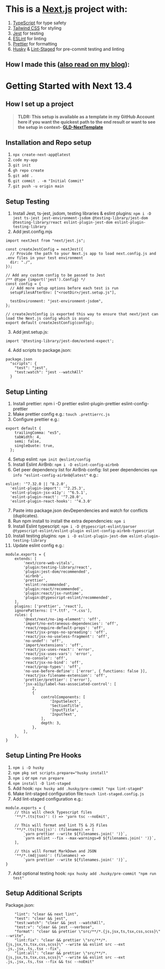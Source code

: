 # This is a [Next.js](https://nextjs.org/) project with:

1. [TypeScript](https://www.typescriptlang.org/docs/handbook/typescript-in-5-minutes.html) for type safety
2. [Tailwind CSS](https://tailwindcss.com/docs/installation) for styling
3. [Jest](https://jestjs.io/docs/getting-started) for testing
4. [ESLint](https://eslint.org/docs/latest/use/getting-started) for linting
5. [Prettier](https://prettier.io/docs/en/install.html) for formatting
6. [Husky](https://typicode.github.io/husky/getting-started.html) & [Lint-Staged](https://github.com/okonet/lint-staged) for pre-commit testing and linting

## How I made this ([also read on my blog](https://gld-dev-blog.vercel.app/blogpost/clky99brt0000mi0851uxf2dm)):

# Getting Started with Next 13.4

## How I set up a project

> #### TLDR: This setup is available as a template in my GitHub Account here if you want the quickest path to the end result or want to see the setup in context- [GLD-NextTemplate](https://github.com/GLD5000/GLD-NextTemplate)

## Installation and Repo setup

1. `npx create-next-app@latest`
2. `code my-app`
3. `git init`
4. `gh repo create`
5. `git add .`
6. `git commit . -m "Initial Commit"`
7. `git push -u origin main`

## Setup Testing

1. Install Jest, ts-jest, jsdom, testing libraries & eslint plugins: `npm i -D jest ts-jest jest-environment-jsdom @testing-library/jest-dom @testing-library/react eslint-plugin-jest-dom eslint-plugin-testing-library`
2. Add jest.config.mjs

```
import nextJest from "next/jest.js";

const createJestConfig = nextJest({
  // Provide the path to your Next.js app to load next.config.js and .env files in your test environment
  dir: "./",
});

// Add any custom config to be passed to Jest
/** @type {import('jest').Config} */
const config = {
  // Add more setup options before each test is run
  setupFilesAfterEnv: ["<rootDir>/jest.setup.js"],

  testEnvironment: "jest-environment-jsdom",
};

// createJestConfig is exported this way to ensure that next/jest can load the Next.js config which is async
export default createJestConfig(config);

```

3. Add jest.setup.js:

```
import '@testing-library/jest-dom/extend-expect';
```

4. Add scripts to package.json:

```
package.json
  "scripts": {
    "test": "jest",
    "test:watch": "jest --watchAll"
  }
```

## Setup Linting

1. Install prettier: npm i -D prettier eslint-plugin-prettier eslint-config-prettier
2. Make prettier config e.g.: `touch .prettierrc.js`
3. Configure prettier e.g.:

```
export default {
    trailingComma: "es5",
    tabWidth: 4,
    semi: false,
    singleQuote: true,
  };
```

4. Setup eslint: `npm init @eslint/config`
5. Install Eslint AirBnb: `npm i -D eslint-config-airbnb`
6. Get peer dependency list for AirBnb config: list peer dependencies `npm info "eslint-config-airbnb@latest"` e.g.:

```
eslint: '^7.32.0 || ^8.2.0',
  'eslint-plugin-import': '^2.25.3',
  'eslint-plugin-jsx-a11y': '^6.5.1',
  'eslint-plugin-react': '^7.28.0',
  'eslint-plugin-react-hooks': '^4.3.0'
```

7. Paste into package.json devDependencies and watch for conflicts (duplicates).
8. Run npm install to install the extra dependencies: `npm i`
9. Install Eslint typescript: `npm i -D @typescript-eslint/parser @typescript-eslint/eslint-plugin eslint-config-airbnb-typescript`
10. Install testing plugins: `npm i -D eslint-plugin-jest-dom eslint-plugin-testing-library`
11. Update eslint config e.g.:

```
module.exports = {
    extends: [
        'next/core-web-vitals',
        'plugin:testing-library/react',
        'plugin:jest-dom/recommended',
        'airbnb',
        'prettier',
        'eslint:recommended',
        'plugin:react/recommended',
        'plugin:react/jsx-runtime',
        'plugin:@typescript-eslint/recommended',
    ],
    plugins: ['prettier', 'react'],
    ignorePatterns: ['*.ttf', '*.css'],
    rules: {
        '@next/next/no-img-element': 'off',
        'import/no-extraneous-dependencies': 'off',
        'react/require-default-props': 'off',
        'react/jsx-props-no-spreading': 'off',
        'react/jsx-no-useless-fragment': 'off',
        'no-undef': 'off',
        'import/extensions': 'off',
        'react/jsx-uses-react': 'error',
        'react/jsx-uses-vars': 'error',
        'no-console': 'off',
        'react/jsx-no-bind': 'off',
        'react/prop-types': 'off',
        'no-use-before-define': ['error', { functions: false }],
        'react/jsx-filename-extension': 'off',
        'prettier/prettier': ['error'],
        'jsx-a11y/label-has-associated-control': [
            2,
            {
                controlComponents: [
                    'InputSelect',
                    'SectionTitle',
                    'InputTitle',
                    'InputText',
                ],
                depth: 3,
            },
        ],
    },
}

```

## Setup Linting Pre Hooks

1. `npm i -D husky`
2. `npm pkg set scripts.prepare="husky install"`
3. `npm i` or `npm run prepare`
4. `npm install -D lint-staged`
5. Add hook: `npx husky add .husky/pre-commit "npx lint-staged"`
6. Make lint-staged configuration file:`touch lint-staged.config.js`
7. Add lint-staged configuration e.g.:

```
module.exports = {
    // this will check Typescript files
    '**/*.(ts|tsx)': () => 'yarn tsc --noEmit',

    // This will format and lint TS & JS Files
    '**/*.(ts|tsx|js)': (filenames) => [
        `yarn prettier --write ${filenames.join(' ')}`,
        `yarn eslint --fix --max-warnings=0 ${filenames.join(' ')}`,
    ],

    // this will Format MarkDown and JSON
    '**/*.(md|json)': (filenames) =>
        `yarn prettier --write ${filenames.join(' ')}`,
}
```

7. Add optional testing hook: `npx husky add .husky/pre-commit "npm run test"`

## Setup Additional Scripts

Package.json:

```
    "lint": "clear && next lint",
    "test": "clear && jest",
    "test:watch": "clear && jest --watchAll",
    "test:v": "clear && jest --verbose",
    "format": "clear && prettier \"src/**/*.{js,jsx,ts,tsx,css,scss}\" --write",
    "lint:fix": "clear && prettier \"src/**/*.{js,jsx,ts,tsx,css,scss}\" --write && eslint src --ext .js,.jsx,.ts,.tsx --fix",
    "lint:all": "clear && prettier \"src/**/*.{js,jsx,ts,tsx,css,scss}\" --write && eslint src --ext .js,.jsx,.ts,.tsx --fix && tsc --noEmit"
```
